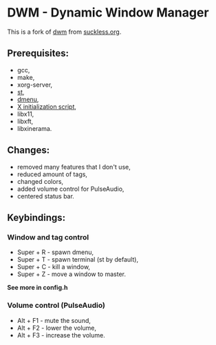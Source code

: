 # DWM - Dynamic Window Manager
This is a fork of [dwm](https://dwm.suckless.org/) from [suckless.org](https://suckless.org).

## Prerequisites:
- gcc,
- make,
- xorg-server,
- [st](https://github.com/jakub-swiniarski/st),
- [dmenu](https://github.com/jakub-swiniarski/dmenu),
- [X initialization script](https://github.com/jakub-swiniarski/xinitrc),
- libx11,
- libxft,
- libxinerama.

## Changes:
- removed many features that I don't use,
- reduced amount of tags,
- changed colors,
- added volume control for PulseAudio,
- centered status bar.

## Keybindings:
### Window and tag control
- Super + R - spawn dmenu,
- Super + T - spawn terminal (st by default),
- Super + C - kill a window,
- Super + Z - move a window to master.<br/>

**See more in config.h**

### Volume control (PulseAudio)
- Alt + F1 - mute the sound,
- Alt + F2 - lower the volume,
- Alt + F3 - increase the volume.

